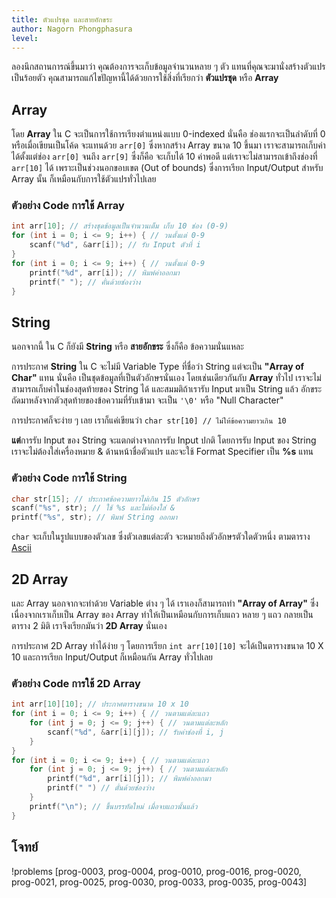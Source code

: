 ```yaml
---
title: ตัวแปรชุด และสายอักขระ
author: Nagorn Phongphasura
level:
---
```


ลองนึกสถานการณ์ขึ้นมาว่า คุณต้องการจะเก็บข้อมูลจำนวนหลาย ๆ ตัว แทนที่คุณจะมานั่งสร้างตัวแปรเป็นร้อยตัว คุณสามารถแก้ไขปัญหานี้ได้ด้วยการใช้สิ่งที่เรียกว่า **ตัวแปรชุด** หรือ **Array**

## Array

โดย **Array** ใน C จะเป็นการใช้การเรียงตำแหน่งแบบ 0-indexed นั่นคือ ช่องแรกจะเป็นลำดับที่ 0 หรือเมื่อเขียนเป็นโค้ด จะแทนด้วย `arr[0]` ซึ่งหากสร้าง Array ขนาด $10$ ขึ้นมา เราจะสามารถเก็บค่าได้ตั้งแต่ช่อง `arr[0]` จนถึง `arr[9]` ซึ่งก็คือ จะเก็บได้ $10$ ค่าพอดี แต่เราจะไม่สามารถเข้าถึงช่องที่ `arr[10]` ได้ เพราะเป็นช่วงนอกขอบเขต (Out of bounds)
ซึ่งการเรียก Input/Output สำหรับ Array นั้น ก็เหมือนกับการใช้ตัวแปรทั่วไปเลย

### ตัวอย่าง Code การใช้ Array

```c
int arr[10]; // สร้างชุดข้อมูลเป็นจำนวนเต็ม เก็บ 10 ช่อง (0-9)
for (int i = 0; i <= 9; i++) { // วนตั้งแต่ 0-9
    scanf("%d", &arr[i]); // รับ Input ตัวที่ i
}
for (int i = 0; i <= 9; i++) { // วนตั้งแต่ 0-9
    printf("%d", arr[i]); // พิมพ์ค่าออกมา
    printf(" "); // คั่นด้วยช่องว่าง
}
```

## String

นอกจากนี้ ใน C ก็ยังมี **String** หรือ **สายอักขระ** ซึ่งก็คือ ข้อความนั่นแหละ

การประกาศ **String** ใน C จะไม่มี Variable Type ที่ชื่อว่า String แต่จะเป็น **"Array of Char"** แทน นั่นคือ เป็นชุดข้อมูลที่เป็นตัวอักษรนั่นเอง โดยเช่นเดียวกันกับ **Array** ทั่วไป เราจะไม่สามารถเก็บค่าในช่องสุดท้ายของ String ได้ และสมมติถ้าเรารับ Input มาเป็น String แล้ว อักขระถัดมาหลังจากตัวสุดท้ายของข้อความที่รับเข้ามา จะเป็น `'\0'` หรือ "Null Character"

การประกาศก็จะง่าย ๆ เลย เราก็แค่เขียนว่า `char str[10] // ไม่ให้ข้อความยาวเกิน 10`

**แต่**การรับ Input ของ String จะแตกต่างจากการรับ Input ปกติ โดยการรับ Input ของ String เราจะไม่ต้องใส่เครื่องหมาย & ด้านหน้าชื่อตัวแปร และจะใช้ Format Specifier เป็น **%s** แทน

### ตัวอย่าง Code การใช้ String

```c
char str[15]; // ประกาศข้อความยาวไม่เกิน 15 ตัวอักษร
scanf("%s", str); // ใช้ %s และไม่ต้องใส่ &
printf("%s", str); // พิมพ์ String ออกมา
```

`char` จะเก็บในรูปแบบของตัวเลข ซึ่งตัวเลขแต่ละตัว จะหมายถึงตัวอักษรตัวใดตัวหนึ่ง ตามตาราง [Ascii](https://media.geeksforgeeks.org/wp-content/uploads/20240304094301/ASCII-Table.png)

## 2D Array

และ Array นอกจากจะทำด้วย Variable ต่าง ๆ ได้ เราเองก็สามารถทำ **"Array of Array"** ซึ่งเนื่องจากเราเก็บเป็น Array ของ Array ทำให้เป็นเหมือนกับการเก็บแถว หลาย ๆ แถว กลายเป็นตาราง 2 มิติ เราจึงเรียกมันว่า **2D Array** นั่นเอง

การประกาศ 2D Array ทำได้ง่าย ๆ โดยการเรียก `int arr[10][10]` จะได้เป็นตารางขนาด $10$ X $10$
และการเรียก Input/Output ก็เหมือนกัน Array ทั่วไปเลย

### ตัวอย่าง Code การใช้ 2D Array

```c
int arr[10][10]; // ประกาศตารางขนาด 10 x 10
for (int i = 0; i <= 9; i++) { // วนตามแต่ละแถว
    for (int j = 0; j <= 9; j++) { // วนตามแต่ละหลัก
        scanf("%d", &arr[i][j]); // รับค่าช่องที่ i, j
    }
}
for (int i = 0; i <= 9; i++) { // วนตามแต่ละแถว
    for (int j = 0; j <= 9; j++) { // วนตามแต่ละหลัก
        printf("%d", arr[i][j]); // พิมพ์ค่าออกมา
        printf(" ") // ตั่นด้วยช่องว่าง
    }
    printf("\n"); // ขึ้นบรรทัดใหม่ เมื่อจบแถวนั้นแล้ว
}
```

## โจทย์

!problems [prog-0003, prog-0004, prog-0010, prog-0016, prog-0020, prog-0021, prog-0025, prog-0030, prog-0033, prog-0035, prog-0043]
